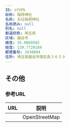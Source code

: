 ```yaml
---
ID: sYVPk
総称: 稲荷神社
名称: 五社稲荷神社
名称読み: null
別名: null
都道府県: 埼玉県
区域: 越谷市
緯度: 35.9069502
経度: 139.7720184
郵便番号: 3430804
住所: 埼玉県越谷市南荻島３６５９
---
```


## その他

### 参考URL

| URL | 説明          |
| --- | ------------- |
|     | OpenStreetMap |
